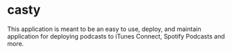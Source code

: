 # casty
This application is meant to be an easy to use, deploy, and maintain application for deploying podcasts to iTunes Connect, Spotify Podcasts and more. 
